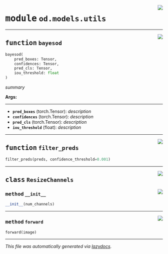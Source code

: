 <!-- markdownlint-disable -->

<a href="https://github.com/leoandeol/cods/blob/main/cods/od/models/utils.py#L0"><img align="right" style="float:right;" src="https://img.shields.io/badge/-source-cccccc?style=flat-square"></a>

# <kbd>module</kbd> `od.models.utils`





---

<a href="https://github.com/leoandeol/cods/blob/main/cods/od/models/utils.py#L18"><img align="right" style="float:right;" src="https://img.shields.io/badge/-source-cccccc?style=flat-square"></a>

## <kbd>function</kbd> `bayesod`

```python
bayesod(
    pred_boxes: Tensor,
    confidences: Tensor,
    pred_cls: Tensor,
    iou_threshold: float
)
```

_summary_ 



**Args:**
 
---- 
 - <b>`pred_boxes`</b> (torch.Tensor):  _description_ 
 - <b>`confidences`</b> (torch.Tensor):  _description_ 
 - <b>`pred_cls`</b> (torch.Tensor):  _description_ 
 - <b>`iou_threshold`</b> (float):  _description_ 


---

<a href="https://github.com/leoandeol/cods/blob/main/cods/od/models/utils.py#L114"><img align="right" style="float:right;" src="https://img.shields.io/badge/-source-cccccc?style=flat-square"></a>

## <kbd>function</kbd> `filter_preds`

```python
filter_preds(preds, confidence_threshold=0.001)
```






---

<a href="https://github.com/leoandeol/cods/blob/main/cods/od/models/utils.py#L6"><img align="right" style="float:right;" src="https://img.shields.io/badge/-source-cccccc?style=flat-square"></a>

## <kbd>class</kbd> `ResizeChannels`




<a href="https://github.com/leoandeol/cods/blob/main/cods/od/models/utils.py#L7"><img align="right" style="float:right;" src="https://img.shields.io/badge/-source-cccccc?style=flat-square"></a>

### <kbd>method</kbd> `__init__`

```python
__init__(num_channels)
```








---

<a href="https://github.com/leoandeol/cods/blob/main/cods/od/models/utils.py#L12"><img align="right" style="float:right;" src="https://img.shields.io/badge/-source-cccccc?style=flat-square"></a>

### <kbd>method</kbd> `forward`

```python
forward(image)
```








---

_This file was automatically generated via [lazydocs](https://github.com/ml-tooling/lazydocs)._
